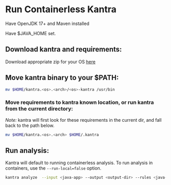 # Run Containerless Kantra

Have OpenJDK 17+ and Maven installed

Have $JAVA_HOME set.

## Download kantra and requirements:

Download appropriate zip for your OS [here](https://github.com/konveyor/kantra/releases)

## Move kantra binary to your $PATH:

```sh
mv $HOME/kantra.<os>.<arch>/<os>-kantra /usr/bin
```

### Move requirements to kantra known location, or run kantra from the current directory:
*Note:* kantra will first look for these requirements in the current dir, and fall back to the path below.


```sh
mv $HOME/kantra.<os>.<arch> $HOME/.kantra
```

## Run analysis:
Kantra will default to running containerless analysis. To run analysis in containers, use the `--run-local=false` option.

```sh
kantra analyze  --input <java-app> --output <output-dir> --rules <java-rules>
```
